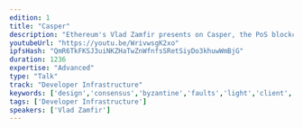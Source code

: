 ```yaml
---
edition: 1
title: "Casper"
description: "Ethereum's Vlad Zamfir presents on Casper, the PoS blockchain architecture for Serenity release."
youtubeUrl: "https://youtu.be/WrivwsgK2xo"
ipfsHash: "QmR6TkFKSJ3uiNKZHaTwZnWfnfsSRetSiyDo3khuwWmBjG"
duration: 1236
expertise: "Advanced"
type: "Talk"
track: "Developer Infrastructure"
keywords: ['design','consensus','byzantine','faults','light','client','latency','ghost','security','work','stake','attack','finality']
tags: ['Developer Infrastructure']
speakers: ['Vlad Zamfir']
---
```

